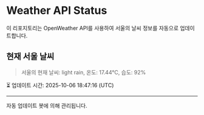 
# Weather API Status

이 리포지토리는 OpenWeather API를 사용하여 서울의 날씨 정보를 자동으로 업데이트합니다.

## 현재 서울 날씨
> 서울의 현재 날씨: light rain, 온도: 17.44°C, 습도: 92%

⏳ 업데이트 시간: 2025-10-06 18:47:16 (UTC)

---
자동 업데이트 봇에 의해 관리됩니다.

